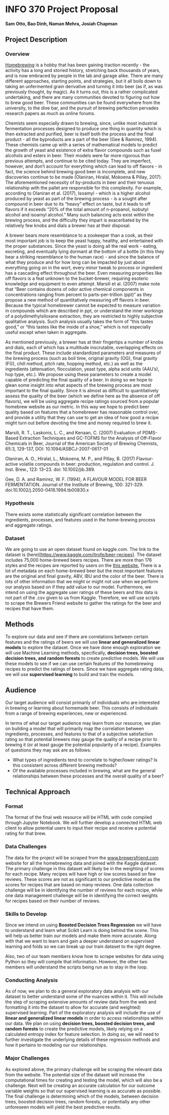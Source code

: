 # INFO 370 Project Proposal
#### Sam Otto, Bao Dinh, Naman Mehra, Josiah Chapman

## Project Description

### Overview

[Homebrewing](https://en.wikipedia.org/wiki/Homebrewing) is a hobby that has been gaining traction recently - the activity has a long and storied history, stretching back thousands of years, and is now embraced by people in the lab and garage alike. There are many different approaches, starting points, and strategies, but it all boils down to taking an unfermented grain derivative and turning it into beer (as if, as was previously thought, by magic). As it turns out, this is a rather complicated undertaking, and there are many communities devoted to figuring out how to brew good beer. These communities can be found everywhere from the university, to the dive bar, and the pursuit of brewing perfection pervades research papers as much as online forums.

Chemists seem especially drawn to brewing, since, unlike most industrial fermentation processes designed to produce one thing in quantity which is then extracted and purified, beer is itself both the process and the final product - all the byproducts are a part of the beer (Gee & Ramirez, 1994). These chemists came up with a series of mathematical models to predict the growth of yeast and existence of extra flavor compounds such as fusel alcohols and esters in beer. Their models were far more rigorous than previous attempts, and continue to be cited today. They are imperfect, however, and don’t account for everything which can lead to off flavors - in fact, the science behind brewing good beer is incomplete, and new discoveries continue to be made (Olaniran, Hiralal, Mokoena & Pillay, 2017). The aforementioned necessity of by-products in beer and their tenuous relationship with the pallet are responsible for this complexity. For example, according to Olaniran et al. (2017), Isoamyl - which is a higher alcohol produced by yeast as part of the brewing process - is a sought after compound in beer due to its “heavy” effect on taste, but it leads to off flavors if it exceeds “20% of the total amount of n-propanol, isobutyl alcohol and isoamyl alcohol.” Many such balancing acts exist within the brewing process, and the difficulty they impart is exacerbated by the relatively few knobs and dials a brewer has at their disposal.

A brewer bears more resemblance to a zookeeper than a cook, as their most important job is to keep the yeast happy, healthy, and entertained with the proper substances. Since the yeast is doing all the real work - eating, excreting, and eventually lying dormant at the bottom of a bottle (in this they bear a striking resemblance to the human race) - and since the balance of what they produce and for how long can be impacted by just about everything going on in the wort, every minor tweak to process or ingredient has a cascading effect throughout the beer. Even measuring properties like off flavors is a feat unknown to the bucket-brewer, requiring esoteric knowledge and equipment to even attempt. Marsili et al. (2007) make note that “Beer contains dozens of odor active chemical components in concentrations ranging from percent to parts-per-trillion (ppt)“ as they propose a new method of quantitatively measuring off flavors in beer. Because the typical homebrewer cannot be expected to measure variation in compounds which are described in ppt, or understand the inner workings of a polydimethylsiloxane extraction, they are restricted to highly subjective qualitative analysis. Such analysis usually takes the form of “this tastes good,” or “this tastes like the inside of a shoe,” which is not especially useful except when taken in aggregate.

As mentioned previously, a brewer has at their fingertips a number of knobs and dials, each of which has a multitude inscrutable, overlapping effects on the final product. These include standardized parameters and measures of the brewing process (such as boil time, original gravity (OG), final gravity (FG), chill method, pitch rate, hopping method, etc.) as well as the ingredients (attenuation, flocculation, yeast type, alpha acid units (AAU’s), hop type, etc.). We propose using these parameters to create a model capable of predicting the final quality of a beer. In doing so we hope to glean some insight into what aspects of the brewing process are most important to the final quality. Since it is almost as difficult to quantitatively assess the quality of the beer (which we define here as the absence of off flavors), we will be using aggregate recipe ratings sourced from a popular homebrew website as our metric. In this way we hope to predict beer quality based on features that a homebrewer has reasonable control over, and provide a utility that they can use to get an idea of how good a recipe might turn out before devoting the time and money required to brew it.

Marsili, R. T., Laskonis, L. C., and Kenaan, C. (2007) Evaluation of PDMS-Based Extraction Techniques and GC-TOFMS for the Analysis of Off-Flavor Chemicals in Beer, Journal of the American Society of Brewing Chemists, 65:3, 129-137, DOI: 10.1094/ASBCJ-2007-0617-01

Olaniran, A. O., Hiralal, L., Mokoena, M. P., and Pillay, B. (2017) Flavour‐active volatile compounds in beer: production, regulation and control. J. Inst. Brew., 123: 13–23. doi: 10.1002/jib.389.

Gee, D. A. and Ramirez, W. F. (1994), A FLAVOUR MODEL FOR BEER FERMENTATION. Journal of the Institute of Brewing, 100: 321-329. doi:10.1002/j.2050-0416.1994.tb00830.x

### Hypothesis

There exists some statistically significant correlation between the ingredients, processes, and features used in the home-brewing process and aggregate ratings.

### Dataset

We are going to use an open dataset found on kaggle.com. The link to the dataset is (here)[https://www.kaggle.com/jtrofe/beer-recipes]. The dataset includes 75,000 home-brewed beers recipes. There are more than 176 styles and the recipes are reported by users on the [this website.](https://www.brewersfriend.com/) There is a lot of metadata on each home-brewed beer but the most important features are the original and final gravity, ABV, IBU and the color of the beer. There is lots of other information that we might or might not use when we perform our analysis based on if they add value to our model.
Furthermore, we intend on using the aggregate user ratings of these beers and this data is not part of the .csv given to us from Kaggle. Therefore, we will use scripts to scrape the Brewers Friend website to gather the ratings for the beer and recipes that have them.

## Methods

To explore our data and see if there are correlations between certain features and the ratings of beers we will use **linear and generalized linear models** to explore the dataset. Once we have done enough exploration we will use Machine Learning methods, specifically, **decision trees, boosted decision trees, and random forests** to create predictive models. We will use these models to see if we can use certain features of the homebrewing recipes to predict the ratings of beers. Since we have aggregate rating data, we will use **supervised learning** to build and train the models.

## Audience

Our target audience will consist primarily of individuals who are interested in brewing or learning about homemade beer. This consists of individuals from a range of brewing experiences, new or experienced.

In terms of what our target audience may learn from our resource, we plan on building a model that will primarily map the correlation between ingredients, processes, and features to that of a subjective satisfaction rating so that potential brewers may gauge the quality of a recipe prior to brewing it (or at least gauge the potential popularity of a recipe). Examples of questions they may ask are as follows:

- What types of ingredients tend to correlate to higher/lower ratings? Is this consistent across different brewing methods?
- Of the available processes included in brewing, what are the general relationships between these processes and the overall quality of a beer?


## Technical Approach

### Format

The format of the final web resource will be HTML with code compiled through Jupyter Notebook. We will further develop a connected HTML web client to allow potential users to input their recipe and receive a potential rating for that brew.

### Data Challenges

The data for the project will be scraped from the www.brewersfriend.com website for all the homebrewing data and joined with the Kaggle dataset. The primary challenge in this dataset will likely be in the weighting of scores for each recipe. Many recipes will have high or low scores based on few reviews. These scores are not as significant to our predictive model as the scores for recipes that are based on many reviews. One data collection challenge will be in identifying the number of reviews for each recipe, while one data management challenge will be in identifying the correct weights for recipes based on their number of reviews.

### Skills to Develop

Since we intend on using **Boosted Decision Trees Regression** we will have to understand and learn what Scikit Learn is doing behind the scene. This will help us better train our models and make them more accurate. Along with that we want to learn and gain a deeper understand on supervised learning and folds so we can break up our train dataset to the right degree.

Also, two of our team members know how to scrape websites for data using Python so they will compile that information. However, the other two members will understand the scripts being run as to stay in the loop.

### Conducting Analysis

As of now, we plan to do a general exploratory data analysis with our dataset to better understand some of the nuances within it. This will include the step of scraping extensive amounts of review data from the web and formatting it into the dataset to allow for accurate (and weighted) supervised learning. Part of the exploratory analysis will include the use of **linear and generalized linear models** in order to access relationships within our data. We plan on using **decision trees, boosted decision trees, and random forests** to create the predictive models, likely relying on a calculated entropy index for feature selection. In doing so, we will need to further investigate the underlying details of these regression methods and how it pertains to modeling our our relationships.

### Major Challenges

As explored above, the primary challenge will be scraping the relevant data from the website. The potential size of the dataset will increase the computational times for creating and testing the model, which will also be a challenge. Next will be creating an accurate calculation for our outcome variable weights so that our supervised learning is as accurate as possible. The final challenge is determining which of the models, between decision trees, boosted decision trees, random forests, or potentially any other unforeseen models will yield the best predictive results.
